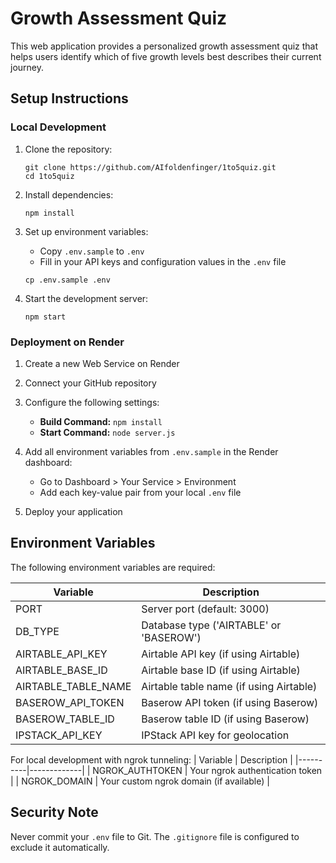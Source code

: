 # Growth Assessment Quiz

This web application provides a personalized growth assessment quiz that helps users identify which of five growth levels best describes their current journey.

## Setup Instructions

### Local Development

1. Clone the repository:
   ```
   git clone https://github.com/AIfoldenfinger/1to5quiz.git
   cd 1to5quiz
   ```

2. Install dependencies:
   ```
   npm install
   ```

3. Set up environment variables:
   - Copy `.env.sample` to `.env`
   - Fill in your API keys and configuration values in the `.env` file
   ```
   cp .env.sample .env
   ```

4. Start the development server:
   ```
   npm start
   ```

### Deployment on Render

1. Create a new Web Service on Render
2. Connect your GitHub repository
3. Configure the following settings:
   - **Build Command:** `npm install`
   - **Start Command:** `node server.js`

4. Add all environment variables from `.env.sample` in the Render dashboard:
   - Go to Dashboard > Your Service > Environment
   - Add each key-value pair from your local `.env` file

5. Deploy your application

## Environment Variables

The following environment variables are required:

| Variable | Description |
|----------|-------------|
| PORT | Server port (default: 3000) |
| DB_TYPE | Database type ('AIRTABLE' or 'BASEROW') |
| AIRTABLE_API_KEY | Airtable API key (if using Airtable) |
| AIRTABLE_BASE_ID | Airtable base ID (if using Airtable) |
| AIRTABLE_TABLE_NAME | Airtable table name (if using Airtable) |
| BASEROW_API_TOKEN | Baserow API token (if using Baserow) |
| BASEROW_TABLE_ID | Baserow table ID (if using Baserow) |
| IPSTACK_API_KEY | IPStack API key for geolocation |

For local development with ngrok tunneling:
| Variable | Description |
|----------|-------------|
| NGROK_AUTHTOKEN | Your ngrok authentication token |
| NGROK_DOMAIN | Your custom ngrok domain (if available) |

## Security Note

Never commit your `.env` file to Git. The `.gitignore` file is configured to exclude it automatically.
